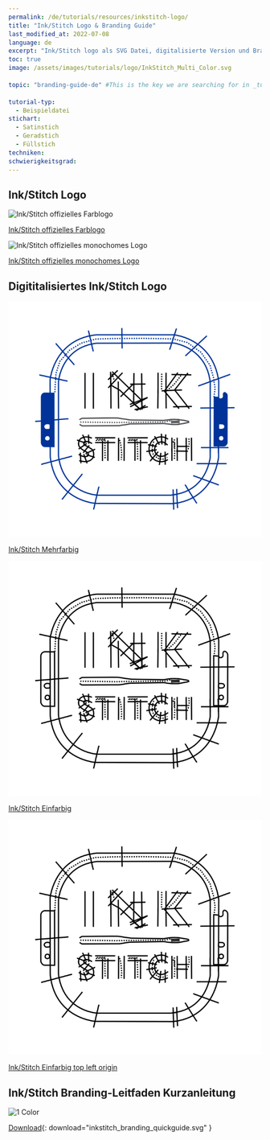 ```yaml
---
permalink: /de/tutorials/resources/inkstitch-logo/
title: "Ink/Stitch Logo & Branding Guide"
last_modified_at: 2022-07-08
language: de
excerpt: "Ink/Stitch logo als SVG Datei, digitalisierte Version und Branding-Leitfaden."
toc: true
image: /assets/images/tutorials/logo/InkStitch_Multi_Color.svg

topic: "branding-guide-de" #This is the key we are searching for in _tutorials/002-001-branding-guide.md. It serves to include this file to the tutorial navigation.

tutorial-typ:
  - Beispieldatei
stichart:
  - Satinstich
  - Geradstich
  - Füllstich
techniken:
schwierigkeitsgrad: 
---
```

## Ink/Stitch Logo

<div class="feature__wrapper">
  <div class="feature__item">
    <div class="archive__item-teaser">
      <img src="/assets/images/tutorials/logo/inkstitch_colour_logo.svg" alt="Ink/Stitch offizielles Farblogo">
    </div>
    <div class="archive__item-body">
      <div class="archive__item-excerpt">
        <p><a href="/assets/images/tutorials/logo/inkstitch_colour_logo.svg">Ink/Stitch offizielles Farblogo</a></p>
      </div>
    </div>
  </div>
  <div class="feature__item">
    <div class="archive__item-teaser">
      <img src="/assets/images/tutorials/logo/inkstitch_official_logo.svg" alt="Ink/Stitch offizielles monochomes Logo">
    </div>
    <div class="archive__item-body">
      <div class="archive__item-excerpt">
        <p><a href="/assets/images/tutorials/logo/inkstitch_official_logo.svg">Ink/Stitch offizielles monochomes Logo</a></p>
      </div>
    </div>
  </div>
</div>

## Digititalisiertes Ink/Stitch Logo

<div class="feature__wrapper">
  <div class="feature__item">
    <div class="archive__item-teaser">
      <img src="/assets/images/tutorials/logo/InkStitch_Multi_Color.svg" alt="Ink/Stitch Mehrfarbig">
    </div>
    <div class="archive__item-body">
      <div class="archive__item-excerpt">
        <p><a href="/assets/images/tutorials/logo/InkStitch_Multi_Color.svg">Ink/Stitch Mehrfarbig</a></p>
      </div>
    </div>
  </div>
  <div class="feature__item">
    <div class="archive__item-teaser">
      <img src="/assets/images/tutorials/logo/InkStitch_1_Color.svg" alt="Ink/Stitch Einfarbig">
    </div>
    <div class="archive__item-body">
      <div class="archive__item-excerpt">
        <p><a href="/assets/images/tutorials/logo/InkStitch_1_Color.svg">Ink/Stitch Einfarbig</a></p>
      </div>
    </div>
  </div>
  <div class="feature__item">
    <div class="archive__item-teaser">
      <img src="/assets/images/tutorials/logo/InkStitch_1_Color_Top_Left_Origin.svg" alt="Ink/Stitch Einfarbig top left origin">
    </div>
    <div class="archive__item-body">
      <div class="archive__item-excerpt">
        <p><a href="/assets/images/tutorials/logo/InkStitch_1_Color_Top_Left_Origin.svg">Ink/Stitch Einfarbig top left origin</a></p>
      </div>
    </div>
  </div>
</div>

## Ink/Stitch Branding-Leitfaden Kurzanleitung

![1 Color](/assets/images/tutorials/logo/inkstitch_branding_quickguide.svg)

[Download](/assets/images/tutorials/logo/inkstitch_branding_quickguide.svg){: download="inkstitch_branding_quickguide.svg" }

